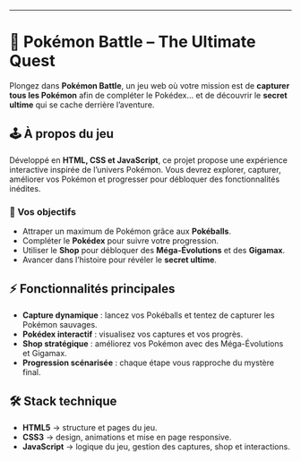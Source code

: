 ---

# 🌟 Pokémon Battle – The Ultimate Quest

Plongez dans **Pokémon Battle**, un jeu web où votre mission est de **capturer tous les Pokémon** afin de compléter le Pokédex… et de découvrir le **secret ultime** qui se cache derrière l’aventure.  

## 🕹️ À propos du jeu

Développé en **HTML, CSS et JavaScript**, ce projet propose une expérience interactive inspirée de l’univers Pokémon. Vous devrez explorer, capturer, améliorer vos Pokémon et progresser pour débloquer des fonctionnalités inédites.  

### 🎯 Vos objectifs

- Attraper un maximum de Pokémon grâce aux **Pokéballs**.  
- Compléter le **Pokédex** pour suivre votre progression.  
- Utiliser le **Shop** pour débloquer des **Méga-Évolutions** et des **Gigamax**.  
- Avancer dans l’histoire pour révéler le **secret ultime**.  

## ⚡ Fonctionnalités principales

- **Capture dynamique** : lancez vos Pokéballs et tentez de capturer les Pokémon sauvages.  
- **Pokédex interactif** : visualisez vos captures et vos progrès.  
- **Shop stratégique** : améliorez vos Pokémon avec des Méga-Évolutions et Gigamax.  
- **Progression scénarisée** : chaque étape vous rapproche du mystère final.  

## 🛠️ Stack technique

- **HTML5** → structure et pages du jeu.  
- **CSS3** → design, animations et mise en page responsive.  
- **JavaScript** → logique du jeu, gestion des captures, shop et interactions.  
